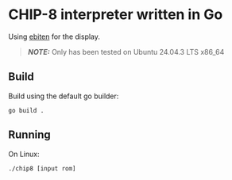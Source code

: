 # CHIP-8 interpreter written in Go

Using [ebiten](https://github.com/hajimehoshi/ebiten) for the display.

> **_NOTE:_** Only has been tested on Ubuntu 24.04.3 LTS x86_64

## Build
Build using the default go builder:

```
go build .
```

## Running
On Linux:
```
./chip8 [input rom]
```
